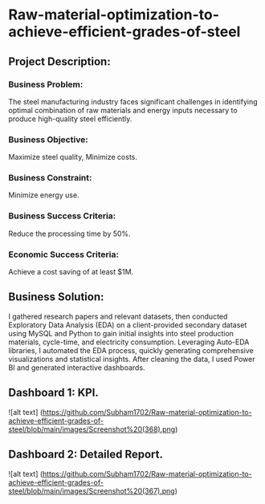# Raw-material-optimization-to-achieve-efficient-grades-of-steel
## Project Description:
### Business Problem:
The steel manufacturing industry faces significant challenges in identifying optimal combination of raw materials and energy inputs necessary to produce high-quality steel efficiently.
### Business Objective: 
Maximize steel quality, Minimize costs.
### Business Constraint: 
Minimize energy use.
### Business Success Criteria: 
Reduce the processing time by 50%.
### Economic Success Criteria: 
Achieve a cost saving of at least $1M.
## Business Solution:
I gathered research papers and relevant datasets, then conducted Exploratory Data Analysis (EDA) on a client-provided secondary dataset using MySQL and Python to gain initial insights into steel production materials, cycle-time, and electricity consumption. Leveraging Auto-EDA libraries, I automated the EDA process, quickly generating comprehensive visualizations and statistical insights. After cleaning the data, I used Power BI and generated interactive dashboards.
## Dashboard 1: KPI.
![alt text] (https://github.com/Subham1702/Raw-material-optimization-to-achieve-efficient-grades-of-steel/blob/main/images/Screenshot%20(368).png)

## Dashboard 2: Detailed Report.
![alt text] (https://github.com/Subham1702/Raw-material-optimization-to-achieve-efficient-grades-of-steel/blob/main/images/Screenshot%20(367).png)
